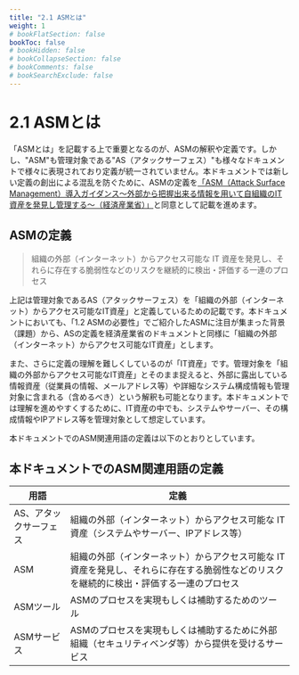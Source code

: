 ```yaml
---
title: "2.1 ASMとは"
weight: 1
# bookFlatSection: false
bookToc: false
# bookHidden: false
# bookCollapseSection: false
# bookComments: false
# bookSearchExclude: false
---
```


# 2.1 ASMとは
「ASMとは」を記載する上で重要となるのが、ASMの解釈や定義です。しかし、"ASM"も管理対象である"AS（アタックサーフェス）"も様々なドキュメントで様々に表現されており定義が統一されていません。本ドキュメントでは新しい定義の創出による混乱を防ぐために、ASMの定義を[「ASM（Attack Surface Management）導入ガイダンス～外部から把握出来る情報を用いて自組織のIT資産を発見し管理する～（経済産業省）」](https://www.meti.go.jp/press/2023/05/20230529001/20230529001.html)と同意として記載を進めます。

## ASMの定義
> 組織の外部（インターネット）からアクセス可能な IT 資産を発⾒し、それらに存在する脆弱性などのリスクを継続的に検出・評価する⼀連のプロセス

上記は管理対象であるAS（アタックサーフェス）を「組織の外部（インターネット）からアクセス可能なIT資産」と定義しているための記載です。本ドキュメントにおいても、「1.2 ASMの必要性」でご紹介したASMに注目が集まった背景（課題）から、ASの定義を経済産業省のドキュメントと同様に「組織の外部（インターネット）からアクセス可能なIT資産」とします。  

また、さらに定義の理解を難しくしているのが「IT資産」です。管理対象を「組織の外部からアクセス可能なIT資産」とそのまま捉えると、外部に露出している情報資産（従業員の情報、メールアドレス等）や詳細なシステム構成情報も管理対象に含まれる（含めるべき）という解釈も可能となります。本ドキュメントでは理解を進めやすくするために、IT資産の中でも、システムやサーバー、その構成情報やIPアドレス等を管理対象として想定しています。  

本ドキュメントでのASM関連用語の定義は以下のとおりとしています。

## 本ドキュメントでのASM関連用語の定義
| 用語      | 定義                                                                                                                                     |
| --------- | ---------------------------------------------------------------------------------------------------------------------------------------- |
| AS、アタックサーフェス        | 組織の外部（インターネット）からアクセス可能な IT 資産（システムやサーバー、IPアドレス等）                                                 |
| ASM       | 組織の外部（インターネット）からアクセス可能な IT 資産を発⾒し、それらに存在する脆弱性などのリスクを継続的に検出・評価する⼀連のプロセス |
| ASMツール | ASMのプロセスを実現もしくは補助するためのツール                                                                                                   |
| ASMサービス | ASMのプロセスを実現もしくは補助するために外部組織（セキュリティベンダ等）から提供を受けるサービス   
